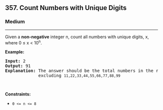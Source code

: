 <h2>357. Count Numbers with Unique Digits</h2><h3>Medium</h3><hr><div><p>Given a <b>non-negative</b> integer n, count all numbers with unique digits, x, where 0 ≤ x &lt; 10<sup>n</sup>.</p>

<div>
<p><strong>Example:</strong></p>

<pre><strong>Input: </strong><span id="example-input-1-1">2</span>
<strong>Output: </strong><span id="example-output-1">91 
<strong>Explanation: </strong></span>The answer should be the total numbers in the range of 0 ≤ x &lt; 100, 
&nbsp;            excluding <code>11,22,33,44,55,66,77,88,99</code>
</pre>
</div>
<p>&nbsp;</p>
<p><strong>Constraints:</strong></p>

<ul>
	<li><code>0 &lt;= n &lt;= 8</code></li>
</ul>
</div>